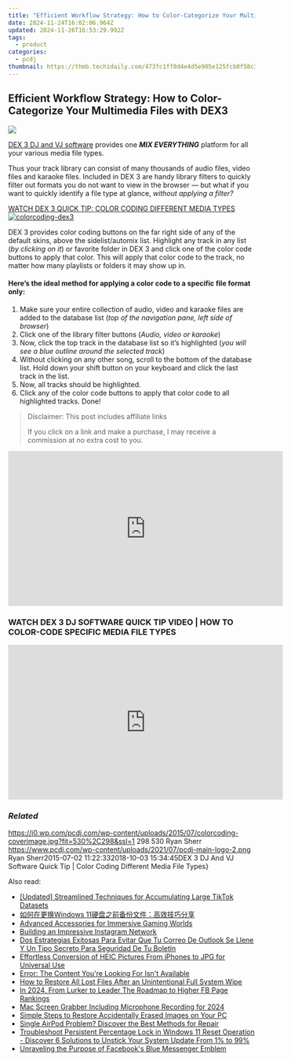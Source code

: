 ```yaml
---
title: "Efficient Workflow Strategy: How to Color-Categorize Your Multimedia Files with DEX3"
date: 2024-11-24T16:02:06.964Z
updated: 2024-11-26T16:53:29.992Z
tags:
  - product
categories:
  - pcdj
thumbnail: https://thmb.techidaily.com/473fc1ff0d4e4d5e905e125fcb0f58c3c26b7a5f7017365a21e0c4d6f492b770.jpg
---
```


## Efficient Workflow Strategy: How to Color-Categorize Your Multimedia Files with DEX3

[![](https://i0.wp.com/pcdj.com/wp-content/uploads/2015/07/colorcoding-coverimage.jpg?resize=530%2C298&ssl=1)](https://i0.wp.com/pcdj.com/wp-content/uploads/2015/07/colorcoding-coverimage.jpg?fit=530%2C298&ssl=1 "colorcoding-coverimage")

[DEX 3 DJ and VJ software](https://tools.techidaily.com/pcdj/products/) provides one **_MIX EVERYTHING_** platform for all your various media file types.

Thus your track library can consist of many thousands of audio files, video files and karaoke files. Included in DEX 3 are handy library filters to quickly filter out formats you do not want to view in the browser — but what if you want to quickly identify a file type at glance, _without applying a filter?_

[WATCH DEX 3 QUICK TIP: COLOR CODING DIFFERENT MEDIA TYPES ![](https://i1.wp.com/pcdj.com/wp-content/uploads/2015/07/colorcoding-dex3.jpg?fit=300%2C300&ssl=1 "colorcoding-dex3")](https://youtu.be/476NlrP98F0)

DEX 3 provides color coding buttons on the far right side of any of the default skins, above the sidelist/automix list. Highlight any track in any list (_by clicking on it_) or favorite folder in DEX 3 and click one of the color code buttons to apply that color. This will apply that color code to the track, no matter how many playlists or folders it may show up in.

#### Here’s the ideal method for applying a color code to a specific file format only:

1. Make sure your entire collection of audio, video and karaoke files are added to the database list (_top of the navigation pane, left side of browser_)
2. Click one of the library filter buttons (_Audio, video or karaoke_)
3. Now, click the top track in the database list so it’s highlighted (_you will see a blue outline around the selected track_)
4. Without clicking on any other song, scroll to the bottom of the database list. Hold down your shift button on your keyboard and click the last track in the list.
5. Now, all tracks should be highlighted.
6. Click any of the color code buttons to apply that color code to all highlighted tracks. Done!

>  Disclaimer: This post includes affiliate links
>
>  If you click on a link and make a purchase, I may receive a commission at no extra cost to you.
>

<!-- affiliate ads begin -->
<iframe width="560" height="315" src="https://www.youtube.com/embed/RAnyQ0uj9Yg?si=Es4_ulcdM_-LuDcq&autoplay=1" title="YouTube video player" frameborder="0" allow="accelerometer; autoplay; clipboard-write; encrypted-media; gyroscope; picture-in-picture; web-share" referrerpolicy="strict-origin-when-cross-origin" allowfullscreen></iframe>
<!-- affiliate ads end -->

### WATCH DEX 3 DJ SOFTWARE QUICK TIP VIDEO | HOW TO COLOR-CODE SPECIFIC MEDIA FILE TYPES

<!-- affiliate ads begin -->
<iframe width="560" height="315" src="https://www.youtube.com/embed/gOyLy8DeizY?si=GkAmK0hChZw6_2tW&autoplay=1" title="YouTube video player" frameborder="0" allow="accelerometer; autoplay; clipboard-write; encrypted-media; gyroscope; picture-in-picture; web-share" referrerpolicy="strict-origin-when-cross-origin" allowfullscreen></iframe>
<!-- affiliate ads end -->

### _Related_

https://i0.wp.com/pcdj.com/wp-content/uploads/2015/07/colorcoding-coverimage.jpg?fit=530%2C298&ssl=1 298 530 Ryan Sherr https://www.pcdj.com/wp-content/uploads/2021/07/pcdj-main-logo-2.png Ryan Sherr2015-07-02 11:22:332018-10-03 15:34:45DEX 3 DJ And VJ Software Quick Tip | Color Coding Different Media File Types}

<ins class="adsbygoogle"
     style="display:block"
     data-ad-format="autorelaxed"
     data-ad-client="ca-pub-7571918770474297"
     data-ad-slot="1223367746"></ins>

<ins class="adsbygoogle"
     style="display:block"
     data-ad-client="ca-pub-7571918770474297"
     data-ad-slot="8358498916"
     data-ad-format="auto"
     data-full-width-responsive="true"></ins>

<span class="atpl-alsoreadstyle">Also read:</span>
<div><ul>
<li><a href="https://some-guidance.techidaily.com/updated-streamlined-techniques-for-accumulating-large-tiktok-datasets/"><u>[Updated] Streamlined Techniques for Accumulating Large TikTok Datasets</u></a></li>
<li><a href="https://discover-bits.techidaily.com/1728470873570-windows-11/"><u>如何在更换Windows 11硬盘之前备份文件：高效技巧分享</u></a></li>
<li><a href="https://extra-tips.techidaily.com/advanced-accessories-for-immersive-gaming-worlds/"><u>Advanced Accessories for Immersive Gaming Worlds</u></a></li>
<li><a href="https://instagram-clips.techidaily.com/building-an-impressive-instagram-network/"><u>Building an Impressive Instagram Network</u></a></li>
<li><a href="https://discover-bits.techidaily.com/dos-estrategias-exitosas-para-evitar-que-tu-correo-de-outlook-se-llene-y-un-tipo-secreto-para-seguridad-de-tu-boletin/"><u>Dos Estrategias Exitosas Para Evitar Que Tu Correo De Outlook Se Llene Y Un Tipo Secreto Para Seguridad De Tu Boletín</u></a></li>
<li><a href="https://discover-forum.techidaily.com/effortless-conversion-of-heic-pictures-from-iphones-to-jpg-for-universal-use/"><u>Effortless Conversion of HEIC Pictures From iPhones to JPG for Universal Use</u></a></li>
<li><a href="https://discover-bits.techidaily.com/error-the-content-youre-looking-for-isnt-available/"><u>Error: The Content You're Looking For Isn't Available</u></a></li>
<li><a href="https://discover-bits.techidaily.com/how-to-restore-all-lost-files-after-an-unintentional-full-system-wipe/"><u>How to Restore All Lost Files After an Unintentional Full System Wipe</u></a></li>
<li><a href="https://facebook-video-recording.techidaily.com/in-2024-from-lurker-to-leader-the-roadmap-to-higher-fb-page-rankings/"><u>In 2024, From Lurker to Leader The Roadmap to Higher FB Page Rankings</u></a></li>
<li><a href="https://visual-screen-recording.techidaily.com/mac-screen-grabber-including-microphone-recording-for-2024/"><u>Mac Screen Grabber Including Microphone Recording for 2024</u></a></li>
<li><a href="https://discover-bits.techidaily.com/simple-steps-to-restore-accidentally-erased-images-on-your-pc/"><u>Simple Steps to Restore Accidentally Erased Images on Your PC</u></a></li>
<li><a href="https://fox-that.techidaily.com/single-airpod-problem-discover-the-best-methods-for-repair/"><u>Single AirPod Problem? Discover the Best Methods for Repair</u></a></li>
<li><a href="https://discover-bits.techidaily.com/troubleshoot-persistent-percentage-lock-in-windows-11-reset-operation-discover-6-solutions-to-unstick-your-system-update-from-1-to-99/"><u>Troubleshoot Persistent Percentage Lock in Windows 11 Reset Operation - Discover 6 Solutions to Unstick Your System Update From 1% to 99%</u></a></li>
<li><a href="https://facebook-videos.techidaily.com/unraveling-the-purpose-of-facebooks-blue-messenger-emblem/"><u>Unraveling the Purpose of Facebook's Blue Messenger Emblem</u></a></li>
</ul></div>

